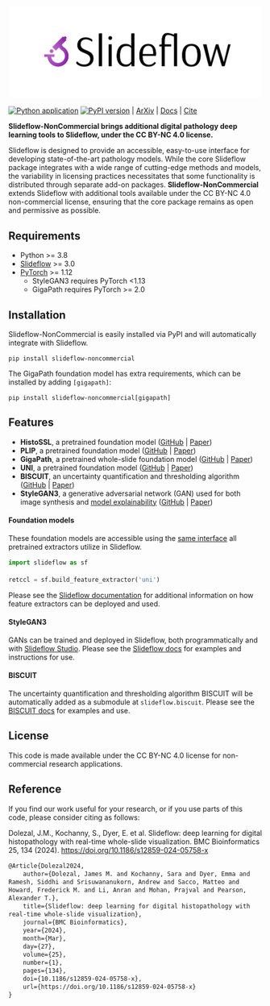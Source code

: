 ![slideflow logo](https://github.com/jamesdolezal/slideflow/raw/master/docs-source/pytorch_sphinx_theme/images/slideflow-banner.png)

[![Python application](https://github.com/slideflow/slideflow-gpl/actions/workflows/python-app.yml/badge.svg?branch=master)](https://github.com/slideflow/slideflow-gpl/actions/workflows/python-app.yml)
[![PyPI version](https://badge.fury.io/py/slideflow-gpl.svg)](https://badge.fury.io/py/slideflow-gpl)
| [ArXiv](https://arxiv.org/abs/2304.04142) | [Docs](https://slideflow.dev) | [Cite](#reference)


**Slideflow-NonCommercial brings additional digital pathology deep learning tools to Slideflow, under the CC BY-NC 4.0 license.**

Slideflow is designed to provide an accessible, easy-to-use interface for developing state-of-the-art pathology models. While the core Slideflow package integrates with a wide range of cutting-edge methods and models, the variability in licensing practices necessitates that some functionality is distributed through separate add-on packages. **Slideflow-NonCommercial** extends Slideflow with additional tools available under the CC BY-NC 4.0 non-commercial license, ensuring that the core package remains as open and permissive as possible.

## Requirements
- Python >= 3.8
- [Slideflow](https://github.com/jamesdolezal/slideflow) >= 3.0
- [PyTorch](https://pytorch.org/) >= 1.12
  - StyleGAN3 requires PyTorch <1.13
  - GigaPath requires PyTorch >= 2.0

## Installation
Slideflow-NonCommercial is easily installed via PyPI and will automatically integrate with Slideflow.

```
pip install slideflow-noncommercial
```

The GigaPath foundation model has extra requirements, which can be installed by adding `[gigapath]`:

```
pip install slideflow-noncommercial[gigapath]
```

## Features
- **HistoSSL**, a pretrained foundation model ([GitHub](https://github.com/owkin/HistoSSLscaling) | [Paper](https://www.medrxiv.org/content/10.1101/2023.07.21.23292757v2.full.pdf))
- **PLIP**, a pretrained foundation model ([GitHub](https://github.com/PathologyFoundation/plip) | [Paper](https://www.nature.com/articles/s41591-023-02504-3))
- **GigaPath**, a pretrained whole-slide foundation model ([GitHub](https://github.com/prov-gigapath/prov-gigapath) | [Paper](https://aka.ms/gigapath))
- **UNI**, a pretrained foundation model ([GitHub](https://github.com/mahmoodlab/UNI) | [Paper](https://www.nature.com/articles/s41591-024-02857-3))
- **BISCUIT**, an uncertainty quantification and thresholding algorithm ([GitHub](https://github.com/slideflow/biscuit) | [Paper](https://www.nature.com/articles/s41467-022-34025-x))
- **StyleGAN3**, a generative adversarial network (GAN) used for both image synthesis and [model explainability](https://www.nature.com/articles/s41698-023-00399-4) ([GitHub](https://github.com/NVlabs/stylegan3) | [Paper](https://nvlabs-fi-cdn.nvidia.com/stylegan3/stylegan3-paper.pdf))

#### Foundation models

These foundation models are accessible using the [same interface](https://slideflow.dev/mil/#generating-features) all pretrained extractors utilize in Slideflow.

```python
import slideflow as sf

retccl = sf.build_feature_extractor('uni')
```

Please see the [Slideflow documentation](https://slideflow.dev/mil/#generating-features) for additional information on how feature extractors can be deployed and used. 

#### StyleGAN3

GANs can be trained and deployed in Slideflow, both programmatically and with [Slideflow Studio](https://slideflow.dev/studio/). Please see the [Slideflow docs](https://slideflow.dev/stylegan) for examples and instructions for use.

#### BISCUIT

The uncertainty quantification and thresholding algorithm BISCUIT will be automatically added as a submodule at `slideflow.biscuit`. Please see the [BISCUIT docs](https://github.com/slideflow/biscuit) for examples and use.


## License
This code is made available under the CC BY-NC 4.0 license for non-commercial research applications.

## Reference
If you find our work useful for your research, or if you use parts of this code, please consider citing as follows:

Dolezal, J.M., Kochanny, S., Dyer, E. et al. Slideflow: deep learning for digital histopathology with real-time whole-slide visualization. BMC Bioinformatics 25, 134 (2024). https://doi.org/10.1186/s12859-024-05758-x

```
@Article{Dolezal2024,
    author={Dolezal, James M. and Kochanny, Sara and Dyer, Emma and Ramesh, Siddhi and Srisuwananukorn, Andrew and Sacco, Matteo and Howard, Frederick M. and Li, Anran and Mohan, Prajval and Pearson, Alexander T.},
    title={Slideflow: deep learning for digital histopathology with real-time whole-slide visualization},
    journal={BMC Bioinformatics},
    year={2024},
    month={Mar},
    day={27},
    volume={25},
    number={1},
    pages={134},
    doi={10.1186/s12859-024-05758-x},
    url={https://doi.org/10.1186/s12859-024-05758-x}
}
```
